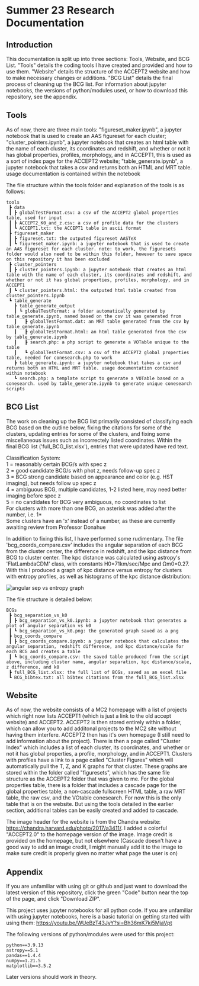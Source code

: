# Summer 23 Research Documentation

## Introduction

This documentation is split up into three sections: Tools, Website, and BCG List. "Tools" details the coding tools I have created and provided and how to use them. "Website" details the structure of the ACCEPT2 website and how to make necessary changes or additions. "BCG List" details the final process of cleaning up the BCG list. For information about jupyter notebooks, the versions of python/modules used, or how to download this repository, see the appendix.

## Tools

As of now, there are three main tools: 
"figureset_maker.ipynb", a jupyter notebook that is used to create an AAS figureset for each cluster; 
"cluster_pointers.ipynb", a jupyter notebook that creates an html table with the name of each cluster, its coordinates and redshift, and whether or not it has global properties, profiles, morphology, and in ACCEPT1, this is used as a sort of index page for the ACCEPT2 website; 
"table_generate.ipynb", a jupyter notebook that takes a csv and returns both an HTML and MRT table. usage documentation is contained within the notebook

The file structure within the tools folder and explanation of the tools is as follows:

```
tools
 ┣ data
 ┃ ┣ globalTestFormat.csv: a csv of the ACCEPT2 global properties table, used for input
 ┃ ┣ ACCEPT2_K0_and_z.csv: a csv of profile data for the clusters
 ┃ ┗ ACCEPT1.txt: the ACCEPT1 table in ascii format
 ┣ figureset_maker
 ┃ ┣ figureset.txt: the outputed figureset AASTeX
 ┃ ┗ figureset_maker.ipynb: a jupyter notebook that is used to create an AAS figureset for each cluster. note: to work, the figuresets folder would also need to be within this folder, however to save space on this repository it has been excluded
 ┣ cluster_pointers
 ┃ ┣ cluster_pointers.ipynb: a jupyter notebook that creates an html table with the name of each cluster, its coordinates and redshift, and whether or not it has global properties, profiles, morphology, and in ACCEPT1
 ┃ ┗ cluster_pointers.html: the outputed html table created from cluster_pointers.ipynb
 ┗ table_generate
   ┣ table_generate_output
   ┃ ┗ globalTestFormat: a folder automatically generated by table_generate.ipynb, named based on the csv it was generated from
   ┃   ┣ globalTestFormat.dat: an MRT table generated from the csv by table_generate.ipynb
   ┃   ┣ globalTestFormat.html: an html table generated from the csv by table_generate.ipynb
   ┃   ┣ search.php: a php script to generate a VOTable unique to the table
   ┃   ┗ globalTestFormat.csv: a csv of the ACCEPT2 global properties table, needed for conesearch.php to work
   ┣ table_generate.ipynb: a jupyter notebook that takes a csv and returns both an HTML and MRT table. usage documentation contained within notebook
   ┗ search.php: a template script to generate a VOTable based on a conesearch. used by table_generate.ipynb to generate unique conesearch scripts
```

## BCG List

The work on cleaning up the BCG list primarily consisted of classifying each BCG based on the outline below, fixing the citations for some of the clusters, updating entries for some of the clusters, and fixing some miscellaneous issues such as incorrectely listed coordinates. Within the final BCG list ('full_BCG_list.xlsx'), entries that were updated have red text.

Classification System:  
  1 = reasonably certain BCG/s with spec z  
  2 = good candidate BCG/s with phot z, needs follow-up spec z  
  3 = BCG strong candidate based on appearance and color (e.g. HST imaging), but needs follow up spec z  
  4 = ambiguous BCG, multiple candidates, 1-2 listed here, may need better imaging before spec z  
  5 = no candidates for BCG very ambiguous, no coordinates to list  
For clusters with more than one BCG, an asterisk was added after the number, i.e. 1*  
Some clusters have an 'x' instead of a number, as these are currently awaiting review from Professor Donahue

In addition to fixing this list, I have performed some rudimentary. The file 'bcg_coords_compare.csv' includes the angular separation of each BCG from the cluster center, the difference in redshift, and the kpc distance from BCG to cluster center. The kpc distance was calculated using astropy's 'FlatLambdaCDM' class, with constants H0=71km/sec/Mpc and Ωm0=0.27. With this I produced a graph of kpc distance versus entropy for clusters with entropy profiles, as well as histograms of the kpc distance distribution:

![angular sep vs entropy graph](https://github.com/farahconor/summer23/blob/main/BCGs/bcg_separation_vs_k0/bcg_separation_vs_k0.png)

The file structure is detailed below:

```
BCGs
 ┣ bcg_separation_vs_k0
 ┃ ┣ bcg_separation_vs_k0.ipynb: a jupyter notebook that generates a plot of angular separation vs k0
 ┃ ┗ bcg_separation_vs_k0.png: the generated graph saved as a png
 ┣ bcg_coords_compare
 ┃ ┣ bcg_coords_compare.ipynb: a jupyter notebook that calculates the angular separation, redshift difference, and kpc distance/scale for each BCG and creates a table
 ┃ ┗ bcg_coords_compare.csv: the saved table produced from the script above, including cluster name, angular separation, kpc distance/scale, z difference, and k0
 ┣ full_BCG_list.xlsx: the full list of BCGs, saved as an excel file
 ┗ BCG_bibtex.txt: all bibtex citations from the full_BCG_list.xlsx
 ```

## Website

As of now, the website consists of a MC2 homepage with a list of projects which right now lists ACCEPT1 (which is just a link to the old accept website) and ACCEPT2. ACCEPT2 is then stored entirely within a folder, which can allow you to add additonal projects to the MC2 site without having them interfere. ACCEPT2 then has it's own homepage (I still need to add information about the project). There is then a page called "Cluster Index" which includes a list of each cluster, its coordinates, and whether or not it has global properties, a profile, morphology, and in ACCEPT1. Clusters with profiles have a link to a page called "Cluster Figures" which will automatically pull the T, Z, and K graphs for that cluster. These graphs are stored within the folder called "figuresets", which has the same file structure as the ACCEPT2 folder that was given to me. For the global properties table, there is a folder that includes a cascade page for the global properties table, a non-cascade fullscreen HTML table, a raw MRT table, the raw csv, and the VOtable conesearch. For now this is the only table that is on the website. But using the tools detailed in the earlier section, additional tables can be easily created and added to cascade.

The image header for the website is from the Chandra website: https://chandra.harvard.edu/photo/2017/a3411/. I added a colorful "ACCEPT2.0" to the homepage version of the image. Image credit is provided on the homepage, but not elsewhere (Cascade doesn't have a good way to add an image credit, I might manually add it to the image to make sure credit is properly given no matter what page the user is on) 

## Appendix

If you are unfamiliar with using git or github and just want to download the latest version of this repository, click the green "Code" button near the top of the page, and click "Download ZIP".

This project uses jupyter notebooks for all python code. If you are unfamiliar with using jupyter notebooks, here is a basic tutorial on getting started with using them: https://youtu.be/WUeBzT43JyY?si=Bh36mK7ki5MjaVpt

The following versions of python/modules were used for this project:

```
python==3.9.13
astropy==5.1
pandas==1.4.4
numpy==1.21.5
matplotlib==3.5.2
```

Later versions should work in theory.